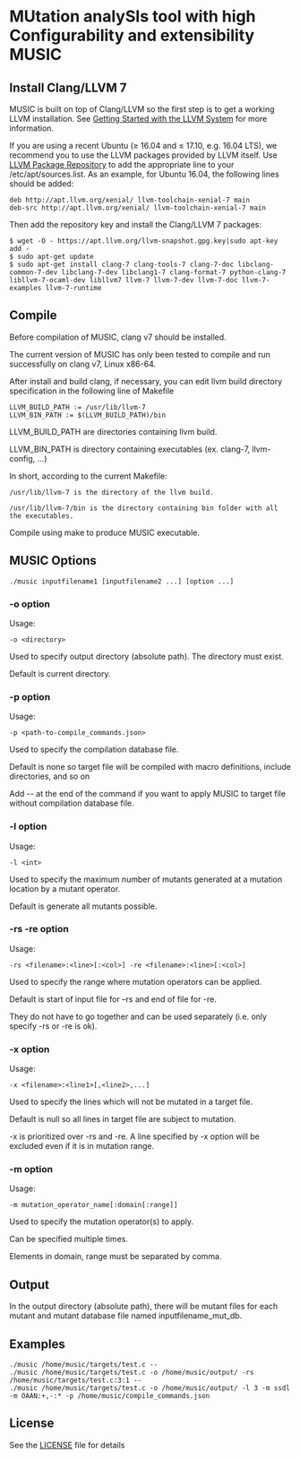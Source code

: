 # MUtation analySIs tool with high Configurability and extensibility MUSIC

## Install Clang/LLVM 7

MUSIC is built on top of Clang/LLVM so the first step is to get a working LLVM 
installation. See 
[Getting Started with the LLVM System](http://llvm.org/docs/GettingStarted.html)
 for more information.

If you are using a recent Ubuntu (≥ 16.04 and ≤ 17.10, e.g. 16.04 LTS), we 
recommend you to use the LLVM packages provided by LLVM itself. Use 
[LLVM Package Repository](http://apt.llvm.org/) to add the appropriate line to 
your /etc/apt/sources.list. As an example, for Ubuntu 16.04, the following 
lines should be added:

```
deb http://apt.llvm.org/xenial/ llvm-toolchain-xenial-7 main
deb-src http://apt.llvm.org/xenial/ llvm-toolchain-xenial-7 main
```

Then add the repository key and install the Clang/LLVM 7 packages:

```
$ wget -O - https://apt.llvm.org/llvm-snapshot.gpg.key|sudo apt-key add -
$ sudo apt-get update 
$ sudo apt-get install clang-7 clang-tools-7 clang-7-doc libclang-common-7-dev libclang-7-dev libclang1-7 clang-format-7 python-clang-7 libllvm-7-ocaml-dev libllvm7 llvm-7 llvm-7-dev llvm-7-doc llvm-7-examples llvm-7-runtime
```

## Compile

Before compilation of MUSIC, clang v7 should be installed.

The current version of MUSIC has only been tested to compile and run successfully on clang v7, Linux x86-64.

After install and build clang, if necessary, you can edit llvm build directory specification in the following line of Makefile

```
LLVM_BUILD_PATH := /usr/lib/llvm-7
LLVM_BIN_PATH := $(LLVM_BUILD_PATH)/bin
```

LLVM_BUILD_PATH are directories containing llvm build.

LLVM_BIN_PATH is directory containing executables (ex. clang-7, llvm-config, ...)

In short, according to the current Makefile:

	/usr/lib/llvm-7 is the directory of the llvm build.

	/usr/lib/llvm-7/bin is the directory containing bin folder with all the executables.

Compile using make to produce MUSIC executable.

## MUSIC Options

```
./music inputfilename1 [inputfilename2 ...] [option ...]
```

### -o option

Usage: 
```
-o <directory>
```
Used to specify output directory (absolute path). The directory must exist.

Default is current directory.

### -p option

Usage: 
```
-p <path-to-compile_commands.json>
```
Used to specify the compilation database file.

Default is none so target file will be compiled with macro definitions, include directories, and so on

Add -- at the end of the command if you want to apply MUSIC to target file without compilation database file.

### -l option

Usage:
```
-l <int>
```
Used to specify the maximum number of mutants generated at a mutation location by a mutant operator.

Default is generate all mutants possible.

### -rs -re option

Usage:
```
-rs <filename>:<line>[:<col>] -re <filename>:<line>[:<col>]			
```
Used to specify the range where mutation operators can be applied. 

Default is start of input file for –rs and end of file for -re.

They do not have to go together and can be used separately (i.e. only specify -rs or -re is ok).

### -x option

Usage:
```
-x <filename>:<line1>[,<line2>,...]
```
Used to specify the lines which will not be mutated in a target file.

Default is null so all lines in target file are subject to mutation.

-x is prioritized over -rs and -re. A line specified by -x option will be excluded even if it is in mutation range.

### -m option

Usage:
```
-m mutation_operator_name[:domain[:range]]
```
Used to specify the mutation operator(s) to apply. 

Can be specified multiple times.

Elements in domain, range must be separated by comma.

## Output

In the output directory (absolute path), there will be mutant files for each mutant and mutant database file named inputfilename_mut_db.

## Examples

```
./music /home/music/targets/test.c --
./music /home/music/targets/test.c -o /home/music/output/ -rs /home/music/targets/test.c:3:1 --
./music /home/music/targets/test.c -o /home/music/output/ -l 3 -m ssdl -m OAAN:+,-:* -p /home/music/compile_commands.json
```

## License

See the [LICENSE](LICENSE) file for details